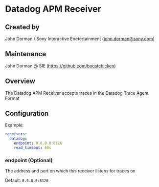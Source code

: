 # Datadog APM Receiver

## Created by
John Dorman / Sony Interactive Enetertainment (john.dorman@sony.com)

## Maintenance
John Dorman @ SIE (https://github.com/boostchicken)

## Overview
The Datadog APM Receiver accepts traces in the Datadog Trace Agent Format
## Configuration

Example:

```yaml
receivers:
  datadog:
    endpoint: 0.0.0.0:8126
    read_timeout: 60s
```

### endpoint (Optional)
The address and port on which this receiver listens for traces on

Default: `0.0.0.0:8126`
